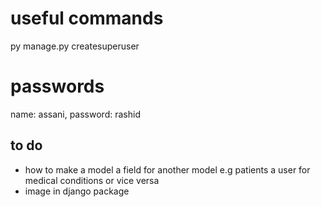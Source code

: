 # useful commands

py manage.py createsuperuser

# passwords

name: assani, password: rashid

## to do

- how to make a model a field for another model e.g patients a user for medical conditions or vice versa
- image in django package
